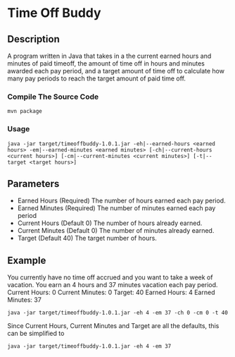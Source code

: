 # Time Off Buddy
## Description
A program written in Java that takes in a the current earned hours and minutes of paid timeoff, the amount of time off in hours and minutes awarded each pay period, and a target amount of time off to calculate how many pay periods to reach the target amount of paid time off.

### Compile The Source Code
```
mvn package
```

### Usage
```
java -jar target/timeoffbuddy-1.0.1.jar -eh|--earned-hours <earned hours> -em|--earned-minutes <earned minutes> [-ch|--current-hours <current hours>] [-cm|--current-minutes <current minutes>] [-t|--target <target hours>]
```

## Parameters
- Earned Hours (Required)
The number of hours earned each pay period.
- Earned Minutes (Required)
The number of minutes earned each pay period
- Current Hours (Default 0) 
The number of hours already earned.
- Current Minutes (Default 0) 
The number of minutes already earned.
- Target (Default 40)
The target number of hours.

## Example
You currently have no time off accrued and you want to take a week of vacation. You earn an 4 hours and 37 minutes vacation each pay period.
Current Hours: 0
Current Minutes: 0
Target: 40
Earned Hours: 4
Earned Minutes: 37

```
java -jar target/timeoffbuddy-1.0.1.jar -eh 4 -em 37 -ch 0 -cm 0 -t 40
```

Since Current Hours, Current Minutes and Target are all the defaults, this can be simplified to 

```
java -jar target/timeoffbuddy-1.0.1.jar -eh 4 -em 37
```
